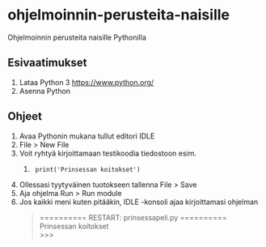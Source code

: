 # ohjelmoinnin-perusteita-naisille
Ohjelmoinnin perusteita naisille Pythonilla

## Esivaatimukset

1. Lataa Python 3 https://www.python.org/ 
1. Asenna Python

## Ohjeet

1. Avaa Pythonin mukana tullut editori IDLE 
1. File > New File 
1. Voit ryhtyä kirjoittamaan testikoodia tiedostoon esim.       
    1.      print('Prinsessan koitokset') 
1. Ollessasi tyytyväinen tuotokseen tallenna File > Save 
1. Aja ohjelma Run > Run module 
1. Jos kaikki meni kuten pitääkin, IDLE -konsoli ajaa kirjoittamasi ohjelman      
      >  ========== RESTART: prinsessapeli.py ==========         
      >  Prinsessan koitokset          
         >>>          

